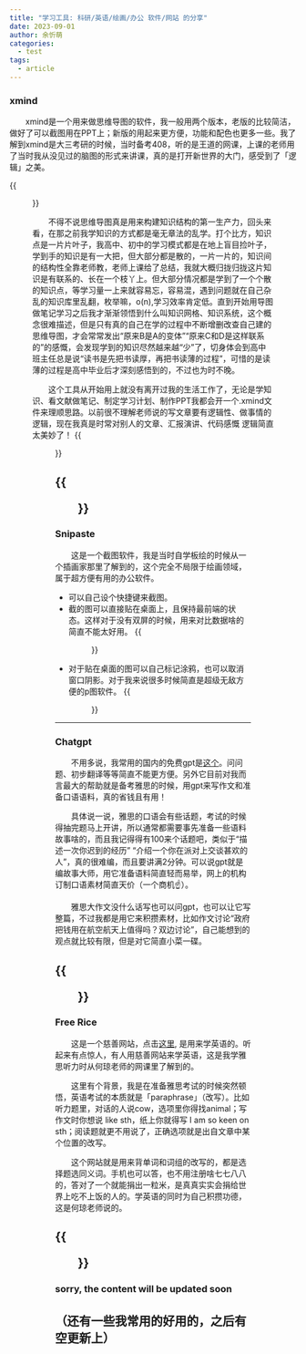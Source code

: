 ```yaml
---
title: "学习工具: 科研/英语/绘画/办公 软件/网站 的分享"
date: 2023-09-01
author: 余忻萌
categories:
  - test
tags:
  - article
---
```

### **xmind**

&emsp;&emsp;xmind是一个用来做思维导图的软件，我一般用两个版本，老版的比较简洁，做好了可以截图用在PPT上；新版的用起来更方便，功能和配色也更多一些。我了解到xmind是大三考研的时候，当时备考408，听的是王道的网课，上课的老师用了当时我从没见过的脑图的形式来讲课，真的是打开新世界的大门，感受到了「逻辑」之美。

{{<figure src="/images/xmind.jpg" title="尽享逻辑之美！" width="200">}}

&emsp;&emsp;不得不说思维导图真是用来构建知识结构的第一生产力，回头来看，在那之前我学知识的方式都是毫无章法的乱学。打个比方，知识点是一片片叶子，我高中、初中的学习模式都是在地上盲目捡叶子，学到手的知识是有一大把，但大部分都是散的，一片一片的，知识间的结构性全靠老师教，老师上课给了总结，我就大概归拢归拢这片知识是有联系的、长在一个枝丫上。但大部分情况都是学到了一个个散的知识点，等学习量一上来就容易忘，容易混，遇到问题就在自己杂乱的知识库里乱翻，枚举嘛，o(n),学习效率肯定低。直到开始用导图做笔记学习之后我才渐渐领悟到什么叫知识网格、知识系统，这个概念很难描述，但是只有真的自己在学的过程中不断增删改查自己建的思维导图，才会常常发出“原来B是A的变体”“原来C和D是这样联系的”的感慨，会发现学到的知识尽然越来越“少”了，切身体会到高中班主任总是说“读书是先把书读厚，再把书读薄的过程”，可惜的是读薄的过程是高中毕业后才深刻感悟到的，不过也为时不晚。

&emsp;&emsp;这个工具从开始用上就没有离开过我的生活工作了，无论是学知识、看文献做笔记、制定学习计划、制作PPT我都会开一个.xmind文件来理顺思路。以前很不理解老师说的写文章要有逻辑性、做事情的逻辑，现在我真是时常对别人的文章、汇报演讲、代码感慨 逻辑简直太美妙了！
{{<figure src="/images/xmind1.jpg" title="我之前准备PAT考试时的部分笔记" width="500">}}

{{<figure src="/images/xmind2.jpg" width="500">}}
---

### **Snipaste**

&emsp;&emsp;这是一个截图软件，我是当时自学板绘的时候从一个插画家那里了解到的，这个完全不局限于绘画领域，属于超方便有用的办公软件。
- 可以自己设个快捷键来截图。
- 截的图可以直接贴在桌面上，且保持最前端的状态。这样对于没有双屏的时候，用来对比数据啥的简直不能太好用。
{{<figure src="/images/snip1.jpg" title="贴图，保持前端，编辑图片" width="300">}}
- 对于贴在桌面的图可以自己标记涂鸦，也可以取消窗口阴影。对于我来说很多时候简直是超级无敌方便的p图软件。
{{<figure src="/images/snip2.jpg" title="用来轻松p图" width="300">}}
---

### **Chatgpt**

&emsp;&emsp;不用多说，我常用的国内的免费gpt是[这个](https://banruoai.cn/chat)。问问题、初步翻译等等简直不能更方便。另外它目前对我而言最大的帮助就是备考雅思的时候，用gpt来写作文和准备口语语料，真的省钱且有用！

&emsp;&emsp;具体说一说，雅思的口语会有些话题，考试的时候得抽完题马上开讲，所以通常都需要事先准备一些语料故事啥的，而且我记得得有100来个话题吧，类似于“描述一次你迟到的经历” “介绍一个你在派对上交谈甚欢的人”，真的很难编，而且要讲满2分钟。可以说gpt就是编故事大师，用它准备语料简直轻而易举，网上的机构订制口语素材简直天价（一个商机☝）。

&emsp;&emsp;雅思大作文没什么话写也可以问gpt，也可以让它写整篇，不过我都是用它来积攒素材，比如作文讨论“政府把钱用在航空航天上值得吗？双边讨论”，自己能想到的观点就比较有限，但是对它简直小菜一碟。

{{<figure src="/images/gpt.jpg" title="这里用英文提问其实得到的回答能更准确丰富一些" width="500">}}
---

### **Free Rice**
&emsp;&emsp;这是一个慈善网站，点击[这里](https://play.freerice.com/categories/english-vocabulary), 是用来学英语的。听起来有点惊人，有人用慈善网站来学英语，这是我学雅思听力时从何琼老师的网课里了解到的。

&emsp;&emsp;这里有个背景，我是在准备雅思考试的时候突然顿悟，英语考试的本质就是「paraphrase」（改写）。比如听力题里，对话的人说cow，选项里你得找animal；写作文时你想说 like sth，纸上你就得写 I am so keen on sth；阅读题就更不用说了，正确选项就是出自文章中某个位置的改写。

&emsp;&emsp;这个网站就是用来背单词和词组的改写的，都是选择题选同义词。手机也可以答，也不用注册啥七七八八的，答对了一个就能捐出一粒米，是真真实实会捐给世界上吃不上饭的人的。学英语的同时为自己积攒功德，这是何琼老师说的。

{{<figure src="/images/freerice.jpg" title="学英语 and 帮助有需要的人 -> 积攒好运" width="500">}}
---

### **sorry, the content will be updated soon**
（还有一些我常用的好用的，之后有空更新上）
---
